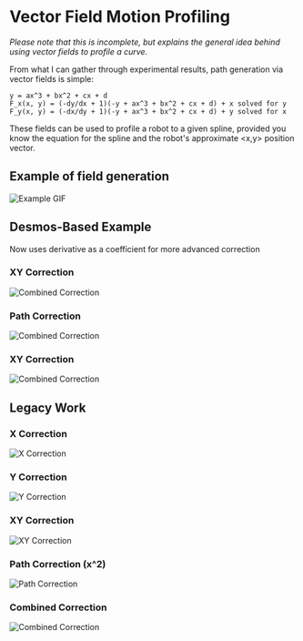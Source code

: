 # Vector Field Motion Profiling

*Please note that this is incomplete, but explains the general idea behind using vector fields to profile a curve.* 

From what I can gather through experimental results, path generation via vector fields is simple: 
```
y = ax^3 + bx^2 + cx + d
F_x(x, y) = (-dy/dx + 1)(-y + ax^3 + bx^2 + cx + d) + x solved for y
F_y(x, y) = (-dx/dy + 1)(-y + ax^3 + bx^2 + cx + d) + y solved for x
```

These fields can be used to profile a robot to a given spline, provided you know the equation for the spline and the robot's approximate <x,y> position vector.  

## Example of field generation
![Example GIF](example/example.gif)

## Desmos-Based Example

Now uses derivative as a coefficient for more advanced correction

### XY Correction 
![Combined Correction](example/sine/xycorrection.png)

### Path Correction 
![Combined Correction](example/sine/pathcorrection.png)

### XY Correction 
![Combined Correction](example/sine/combinedcorrection.png)

## Legacy Work

### X Correction
![X Correction](example/parabola/xcorrection.png)

### Y Correction
![Y Correction](example/parabola/ycorrection.png)

### XY Correction
![XY Correction](example/parabola/xycorrection.png)

### Path Correction (x^2)
![Path Correction](example/parabola/pathcorrection.png)

### Combined Correction
![Combined Correction](example/parabola/combinedcorrection.png)
